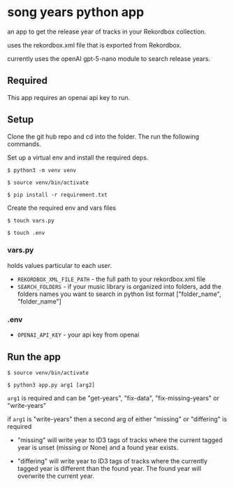 # song years python app

an app to get the release year of tracks in your Rekordbox collection.

uses the rekordbox.xml file that is exported from Rekordbox.

currently uses the openAI gpt-5-nano module to search release years.

## Required

This app requires an openai api key to run.

## Setup

Clone the git hub repo and cd into the folder.  The run the following commands.

Set up a virtual env and install the required deps.

`$ python3 -m venv venv`

`$ source venv/bin/activate`

`$ pip install -r requirement.txt`

Create the required env and vars files

`$ touch vars.py`

`$ touch .env`


### vars.py
holds values particular to each user.

- `REKORDBOX_XML_FILE_PATH` - the full path to your rekordbox.xml file
- `SEARCH_FOLDERS` - if your music library is organized into folders, add the folders names you want to search in python list format ["folder_name", "folder_name"]

### .env

- `OPENAI_API_KEY` - your api key from openai

## Run the app
`$ source venv/bin/activate`

`$ python3 app.py arg1 [arg2]`

`arg1` is required and can be "get-years", "fix-data", "fix-missing-years" or "write-years"

if `arg1` is "write-years" then a second arg of either "missing" or "differing" is required

- "missing" will write year to ID3 tags of tracks where the current tagged year is unset (missing or None) and a found year exists.

- "differing" will write year to ID3 tags of tracks where the currently tagged year is different than the found year.  The found year will overwrite the current year.


